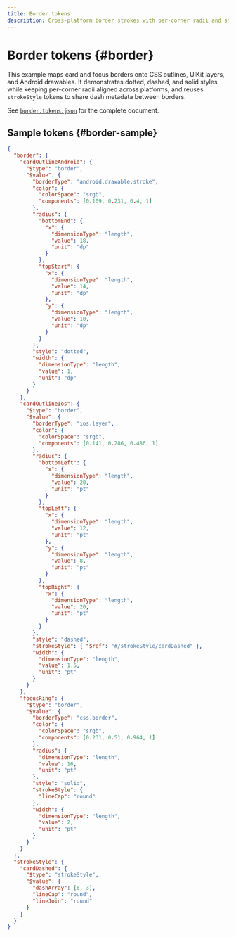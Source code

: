 ```yaml
---
title: Border tokens
description: Cross-platform border strokes with per-corner radii and style metadata.
---
```


# Border tokens {#border}

This example maps card and focus borders onto CSS outlines, UIKit layers, and Android drawables. It demonstrates dotted, dashed, and solid styles while keeping per-corner radii aligned across platforms, and reuses `strokeStyle` tokens to share dash metadata between borders.

See [`border.tokens.json`](https://github.com/bylapidist/dtif/blob/main/examples/border.tokens.json) for the complete document.

## Sample tokens {#border-sample}

```json
{
  "border": {
    "cardOutlineAndroid": {
      "$type": "border",
      "$value": {
        "borderType": "android.drawable.stroke",
        "color": {
          "colorSpace": "srgb",
          "components": [0.109, 0.231, 0.4, 1]
        },
        "radius": {
          "bottomEnd": {
            "x": {
              "dimensionType": "length",
              "value": 18,
              "unit": "dp"
            }
          },
          "topStart": {
            "x": {
              "dimensionType": "length",
              "value": 14,
              "unit": "dp"
            },
            "y": {
              "dimensionType": "length",
              "value": 10,
              "unit": "dp"
            }
          }
        },
        "style": "dotted",
        "width": {
          "dimensionType": "length",
          "value": 1,
          "unit": "dp"
        }
      }
    },
    "cardOutlineIos": {
      "$type": "border",
      "$value": {
        "borderType": "ios.layer",
        "color": {
          "colorSpace": "srgb",
          "components": [0.141, 0.286, 0.486, 1]
        },
        "radius": {
          "bottomLeft": {
            "x": {
              "dimensionType": "length",
              "value": 20,
              "unit": "pt"
            }
          },
          "topLeft": {
            "x": {
              "dimensionType": "length",
              "value": 12,
              "unit": "pt"
            },
            "y": {
              "dimensionType": "length",
              "value": 8,
              "unit": "pt"
            }
          },
          "topRight": {
            "x": {
              "dimensionType": "length",
              "value": 20,
              "unit": "pt"
            }
          }
        },
        "style": "dashed",
        "strokeStyle": { "$ref": "#/strokeStyle/cardDashed" },
        "width": {
          "dimensionType": "length",
          "value": 1.5,
          "unit": "pt"
        }
      }
    },
    "focusRing": {
      "$type": "border",
      "$value": {
        "borderType": "css.border",
        "color": {
          "colorSpace": "srgb",
          "components": [0.231, 0.51, 0.964, 1]
        },
        "radius": {
          "dimensionType": "length",
          "value": 16,
          "unit": "pt"
        },
        "style": "solid",
        "strokeStyle": {
          "lineCap": "round"
        },
        "width": {
          "dimensionType": "length",
          "value": 2,
          "unit": "pt"
        }
      }
    }
  },
  "strokeStyle": {
    "cardDashed": {
      "$type": "strokeStyle",
      "$value": {
        "dashArray": [6, 3],
        "lineCap": "round",
        "lineJoin": "round"
      }
    }
  }
}
```
